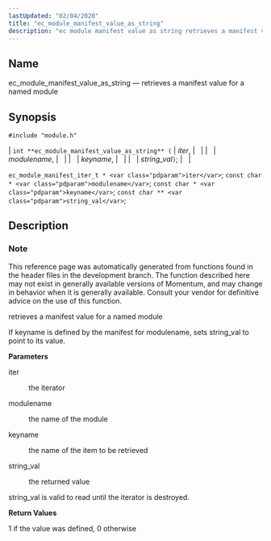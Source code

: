 ```yaml
---
lastUpdated: "02/04/2020"
title: "ec_module_manifest_value_as_string"
description: "ec module manifest value as string retrieves a manifest value for a named module int ec module manifest value as string iter modulename keyname string val ec module manifest iter t iter const char modulename const char keyname const char string val This reference page was automatically generated from functions..."
---
```


<a name="apis.ec_module_manifest_value_as_string"></a> 
## Name

ec_module_manifest_value_as_string — retrieves a manifest value for a named module

## Synopsis

`#include "module.h"`

| `int **ec_module_manifest_value_as_string** (` | <var class="pdparam">iter</var>, |   |
|   | <var class="pdparam">modulename</var>, |   |
|   | <var class="pdparam">keyname</var>, |   |
|   | <var class="pdparam">string_val</var>`)`; |   |

`ec_module_manifest_iter_t * <var class="pdparam">iter</var>`;
`const char * <var class="pdparam">modulename</var>`;
`const char * <var class="pdparam">keyname</var>`;
`const char ** <var class="pdparam">string_val</var>`;<a name="idp57980176"></a> 
## Description

### Note

This reference page was automatically generated from functions found in the header files in the development branch. The function described here may not exist in generally available versions of Momentum, and may change in behavior when it is generally available. Consult your vendor for definitive advice on the use of this function.

retrieves a manifest value for a named module

If keyname is defined by the manifest for modulename, sets string_val to point to its value.

**<a name="idp57983600"></a> Parameters**

<dl class="variablelist">

<dt>iter</dt>

<dd>

the iterator

</dd>

<dt>modulename</dt>

<dd>

the name of the module

</dd>

<dt>keyname</dt>

<dd>

the name of the item to be retrieved

</dd>

<dt>string_val</dt>

<dd>

the returned value

</dd>

</dl>

string_val is valid to read until the iterator is destroyed.

**<a name="idp57992368"></a> Return Values**

1 if the value was defined, 0 otherwise